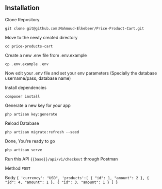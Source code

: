 ## Installation

Clone Repository

`git clone git@github.com:Mahmoud-Elkebeer/Price-Product-Cart.git`

Move to the newly created directory

`cd price-products-cart`

Create a new .env file from .env.example

`cp .env.example .env`

Now edit your .env file and set your env parameters (Specially the database username/pass, database name)

Install dependencies

`composer install`

Generate a new key for your app

`php artisan key:generate`

Reload Database

`php artisan migrate:refresh --seed`

Done, You're ready to go

`php artisan serve`

Run this API  `{{base}}/api/v1/checkout` through Postman

Method `POST`

Body 
`{
'currency': "USD",
'products':[
    {
        "id": 1,
        "amount": 2
    },
    {
        "id": 4,
        "amount": 1
    },
    {
        "id": 3,
        "amount": 1
    }
]
}`

